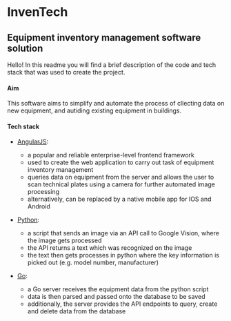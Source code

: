 # InvenTech

## Equipment inventory management software solution

Hello! In this readme you will find a brief description of the code and tech stack that was used to create the project.

#### Aim

This software aims to simplify and automate the process of cllecting data on new equipment, and autiding existing equipment in buildings.

#### Tech stack

- <ins>[AngularJS](InventTek/README.md)</ins>:
    - a popular and reliable enterprise-level frontend framework
    - used to create the web application to carry out task of equipment inventory management
    - queries data on equipment from the server and allows the user to scan technical plates using a camera for further automated image processing
    - alternatively, can be replaced by a native mobile app for IOS and Android

- <ins>[Python](image-text-extractor-python/text_extractor_v2.py)</ins>:
    - a script that sends an image via an API call to 
Google Vision, where the image gets processed
    - the API returns a text which was recognized on the image
    - the text then gets processes in python where the key information is picked out (e.g. model number, manufacturer)

- <ins>[Go](junction2024-server-go/main.go)</ins>:
    - a Go server receives the equipment data from the python script
    - data is then parsed and passed onto the database to be saved
    - additionally, the server provides the API endpoints to query, create and delete data from the database